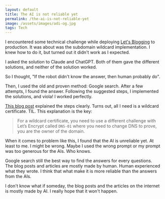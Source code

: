 ```yaml
---
layout: default
title: The AI is not reliable yet
permalink: /the-ai-is-not-reliable-yet
image: /assets/images/adi-og.jpg
tags: Tech
---
```


I encountered some technical challenge while deploying [Let's Blogging](https://letsblogging.xyz) to production. It was about was the subdomain wildcard implementation. I knew how to do it, but turned out it didn't work as I expected.

I asked the solution to Claude and ChatGPT. Both of them gave the different solutions, and neither of the solution worked.

So I thought, "If the robot didn't know the answer, then human probably do".

Then, I used the old and proven method: Google search. After a few attempts, I found the answer. Following the suggested steps, I implemented the solutions, and viola! I worked perfectly.

[This blog post](https://petr.codes/blog/dokku/wildcard-certificate/) explained the steps clearly. Turns out, all I need is a wildcard certificate. TIL. This explanation is the key:

> For a wildcard certificate, you need to use a different challenge with Let’s Encrypt called `DNS-01` where you need to change DNS to prove, you are the owner of the domain.

When it comes to problem like this, I found that the AI is unreliable yet. At least to me. I might be wrong. Maybe I used the wrong prompt or my prompt was too generous for the AIs. Who knows.

Google search still the best way to find the answers for every questions. The blog posts and articles are mostly made by human. Human experienced what they wrote. I think that what make it is more reliable than the answers from the AIs.

I don't know what if someday, the blog posts and the articles on the internet is mostly made by AI. I really hope that it won't happen.
